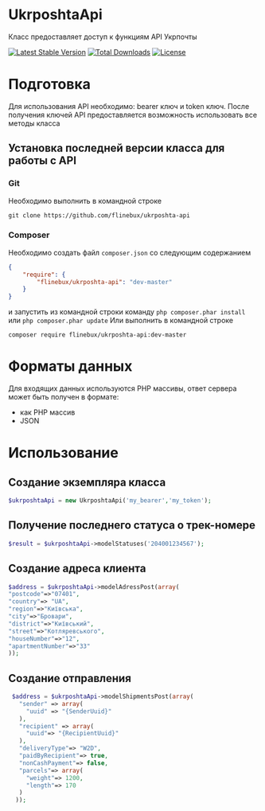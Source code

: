 # UkrposhtaApi
Класс предоставляет доступ к функциям API Укрпочты

[![Latest Stable Version](https://poser.pugx.org/flinebux/ukrposhta-api/v/stable)](https://packagist.org/packages/flinebux/ukrposhta-api) 
[![Total Downloads](https://poser.pugx.org/flinebux/ukrposhta-api/downloads)](https://packagist.org/packages/flinebux/ukrposhta-api) 
[![License](https://poser.pugx.org/flinebux/ukrposhta-api/license)](https://packagist.org/packages/flinebux/ukrposhta-api)

# Подготовка
Для использования API необходимо: bearer ключ и token ключ.
После получения ключей API предоставляется возможность использовать все методы класса

## Установка последней версии класса для работы с API
### Git
Необходимо выполнить в командной строке
```git
git clone https://github.com/flinebux/ukrposhta-api
```
### Composer
Необходимо создать файл ``composer.json`` со следующим содержанием  
```json
{
    "require": {
        "flinebux/ukrposhta-api": "dev-master"
    }
}
```
и запустить из командной строки команду ``php composer.phar install`` или ``php composer.phar update``
Или выполнить в командной строке 
```
composer require flinebux/ukrposhta-api:dev-master
```

# Форматы данных
Для входящих данных используются PHP массивы, ответ сервера может быть получен в формате:
* как PHP массив
* JSON

# Использование 
## Создание экземпляра класса
```php
$ukrposhtaApi = new UkrposhtaApi('my_bearer','my_token');
```

## Получение последнего статуса о трек-номере
```php
$result = $ukrposhtaApi->modelStatuses('204001234567');
```

## Создание адреса клиента
```php
$address = $ukrposhtaApi->modelAdressPost(array(
"postcode"=>"07401",
"country"=> "UA",
"region"=>"Київська",
"city"=>"Бровари",
"district"=>"Київський",
"street"=>"Котляревського",
"houseNumber"=>"12",
"apartmentNumber"=>"33"
));
```
## Создание отправления
```php
 $address = $ukrposhtaApi->modelShipmentsPost(array(
   "sender" => array(
     "uuid" => "{SenderUuid}"
   ),
   "recipient" => array(
     "uuid"=> "{RecipientUuid}"
   ),
   "deliveryType"=> "W2D",
   "paidByRecipient"=> true,
   "nonCashPayment"=> false,
   "parcels"=> array(
     "weight"=> 1200,
     "length"=> 170
   )
  ));
```
